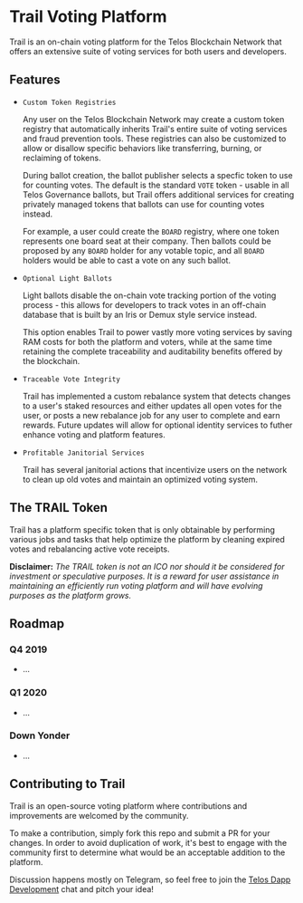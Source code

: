 # Trail Voting Platform

Trail is an on-chain voting platform for the Telos Blockchain Network that offers an extensive suite of voting services for both users and developers.

## Features

* `Custom Token Registries`

    Any user on the Telos Blockchain Network may create a custom token registry that automatically inherits Trail's entire suite of voting services and fraud prevention tools. These registries can also be customized to allow or disallow specific behaviors like transferring, burning, or reclaiming of tokens.

    During ballot creation, the ballot publisher selects a specfic token to use for counting votes. The default is the standard `VOTE` token - usable in all Telos Governance ballots, but Trail offers additional services for creating privately managed tokens that ballots can use for counting votes instead.

    For example, a user could create the `BOARD` registry, where one token represents one board seat at their company. Then ballots could be proposed by any `BOARD` holder for any votable topic, and all `BOARD` holders would be able to cast a vote on any such ballot.

* `Optional Light Ballots`

    Light ballots disable the on-chain vote tracking portion of the voting process - this allows for developers to track votes in an off-chain database that is built by an Iris or Demux style service instead. 
    
    This option enables Trail to power vastly more voting services by saving RAM costs for both the platform and voters, while at the same time retaining the complete traceability and auditability benefits offered by the blockchain.

* `Traceable Vote Integrity`

    Trail has implemented a custom rebalance system that detects changes to a user's staked resources and either updates all open votes for the user, or posts a new rebalance job for any user to complete and earn rewards. Future updates will allow for optional identity services to futher enhance voting and platform features.

* `Profitable Janitorial Services`

    Trail has several janitorial actions that incentivize users on the network to clean up old votes and maintain an optimized voting system.

## The TRAIL Token

Trail has a platform specific token that is only obtainable by performing various jobs and tasks that help optimize the platform by cleaning expired votes and rebalancing active vote receipts.

**Disclaimer:** *The TRAIL token is not an ICO nor should it be considered for investment or speculative purposes. It is a reward for user assistance in maintaining an efficiently run voting platform and will have evolving purposes as the platform grows.*

## Roadmap

### Q4 2019

- ...

### Q1 2020

- ...

### Down Yonder

- ...

## Contributing to Trail

Trail is an open-source voting platform where contributions and improvements are welcomed by the community.

To make a contribution, simply fork this repo and submit a PR for your changes. In order to avoid duplication of work, it's best to engage with the community first to determine what would be an acceptable addition to the platform.

Discussion happens mostly on Telegram, so feel free to join the [Telos Dapp Development](https://t.me/dappstelos) chat and pitch your idea!
